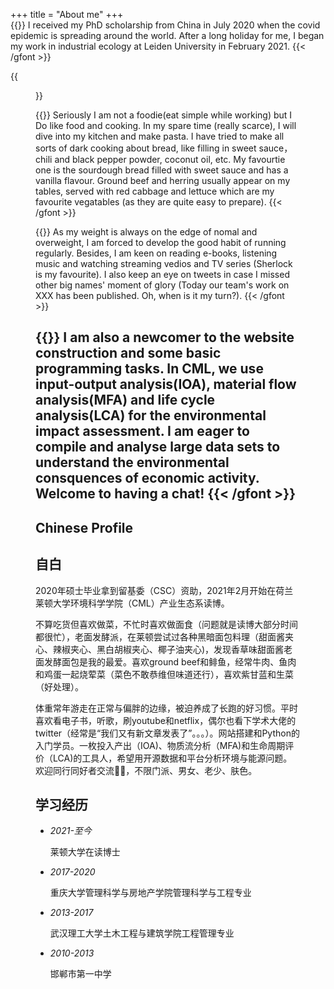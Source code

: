 +++
title = "About me"
+++
<br>
{{<gfont font="Kalam" size="15px">}}
I received my PhD scholarship from China in July 2020 when the covid epidemic is spreading around the world. After a long holiday for me, I began my work in industrial ecology at Leiden University in February 2021.
{{< /gfont >}} <br>

{{<figure src="https://chi01pap002files.storage.live.com/y4m9I-mue-Tm6FHkbXceQPXtvyCCANDd1ucBIcFM4wTzNggk_Z9tRvxrGIoJmO_elwpukStnRJ5ZXDy2h7B1vhklP7p959n1bKT4526ukBuTqUv7w0pbSQRo8c2EZHsjwHUpeFf5y89PiYhKW1oYHsiETGSmSwllhDF28Aml6uSe8BGMycmXuL77-1QuyLgG4ZJ?width=1928&height=1163&cropmode=none" caption="My family traveling in Sanya, China">}}

{{<gfont font="Kalam" size="15px">}}
Seriously I am not a foodie(eat simple while working) but I Do like food and cooking. In my spare time (really scarce), I will dive into my kitchen and make pasta. I have tried to make all sorts of dark cooking about bread, like filling in sweet sauce，chili and black pepper powder, coconut oil, etc. My favourtie one is the sourdough bread filled with sweet sauce and has a vanilla flavour. Ground beef and herring usually appear on my tables, served with red cabbage and lettuce which are my favourite vegatables (as they are quite easy to prepare).
{{< /gfont >}} <br>

{{<gfont font="Kalam" size="15px">}}
As my weight is always on the edge of nomal and overweight, I am forced to develop the good habit of running regularly. Besides, I am keen on reading e-books, listening music and watching streaming vedios and TV series (Sherlock is my favourite). I also keep an eye on
tweets in case I missed other big names' moment of glory (Today our team's work on XXX has been published. Oh, when is it my turn?).
{{< /gfont >}} <br>

{{<gfont font="Kalam" size="15px">}}
I am also a newcomer to the website construction and some basic programming tasks. In CML, we use input-output analysis(IOA), material flow analysis(MFA) and life cycle analysis(LCA) for the environmental impact assessment. I am eager to compile and analyse large data sets to understand the environmental consquences of economic activity. Welcome to having a chat!
{{< /gfont >}} <br>
---
## Chinese Profile
## 自白
2020年硕士毕业拿到留基委（CSC）资助，2021年2月开始在荷兰莱顿大学环境科学学院（CML）产业生态系读博。

不算吃货但喜欢做菜，不忙时喜欢做面食（问题就是读博大部分时间都很忙），老面发酵派，在莱顿尝试过各种黑暗面包料理（甜面酱夹心、辣椒夹心、黑白胡椒夹心、椰子油夹心)，发现香草味甜面酱老面发酵面包是我的最爱。喜欢ground beef和鲱鱼，经常牛肉、鱼肉和鸡蛋一起烧荤菜（菜色不敢恭维但味道还行），喜欢紫甘蓝和生菜（好处理）。

体重常年游走在正常与偏胖的边缘，被迫养成了长跑的好习惯。平时喜欢看电子书，听歌，刷youtube和netflix，偶尔也看下学术大佬的twitter（经常是“我们又有新文章发表了”。。。）。网站搭建和Python的入门学员。一枚投入产出（IOA)、物质流分析（MFA)和生命周期评价（LCA)的工具人，希望用开源数据和平台分析环境与能源问题。欢迎同行同好者交流🙋🙋，不限门派、男女、老少、肤色。

## 学习经历

* *2021-至今*     

  莱顿大学在读博士
* *2017-2020*     

  重庆大学管理科学与房地产学院管理科学与工程专业
* *2013-2017*     

  武汉理工大学土木工程与建筑学院工程管理专业  
* *2010-2013*     

  邯郸市第一中学
